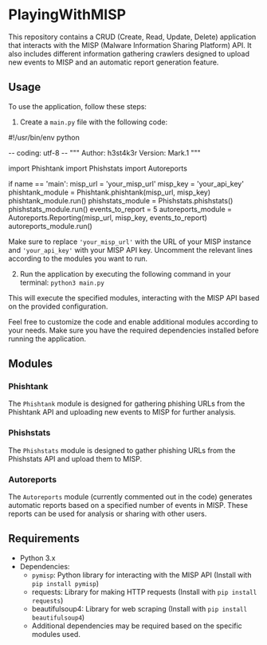 # PlayingWithMISP

This repository contains a CRUD (Create, Read, Update, Delete) application that interacts with the MISP (Malware Information Sharing Platform) API. It also includes different information gathering crawlers designed to upload new events to MISP and an automatic report generation feature.

## Usage

To use the application, follow these steps:

1. Create a `main.py` file with the following code:

#!/usr/bin/env python

-- coding: utf-8 --
"""
Author: h3st4k3r
Version: Mark.1
"""

import Phishtank
import Phishstats
import Autoreports

if name == 'main':
misp_url = 'your_misp_url'
misp_key = 'your_api_key'
phishtank_module = Phishtank.phishtank(misp_url, misp_key)
phishtank_module.run()
phishstats_module = Phishstats.phishstats()
phishstats_module.run()
events_to_report = 5
autoreports_module = Autoreports.Reporting(misp_url, misp_key, events_to_report)
autoreports_module.run()


Make sure to replace `'your_misp_url'` with the URL of your MISP instance and `'your_api_key'` with your MISP API key. Uncomment the relevant lines according to the modules you want to run.

2. Run the application by executing the following command in your terminal: `python3 main.py`

This will execute the specified modules, interacting with the MISP API based on the provided configuration.

Feel free to customize the code and enable additional modules according to your needs. Make sure you have the required dependencies installed before running the application.

## Modules

### Phishtank

The `Phishtank` module is designed for gathering phishing URLs from the Phishtank API and uploading new events to MISP for further analysis.

### Phishstats

The `Phishstats` module is designed to gather phishing URLs from the Phishstats API and upload them to MISP.

### Autoreports

The `Autoreports` module (currently commented out in the code) generates automatic reports based on a specified number of events in MISP. These reports can be used for analysis or sharing with other users.

## Requirements

- Python 3.x
- Dependencies:
  - `pymisp`: Python library for interacting with the MISP API (Install with `pip install pymisp`)
  - requests: Library for making HTTP requests (Install with `pip install requests`)
  - beautifulsoup4: Library for web scraping (Install with `pip install beautifulsoup4`)
  - Additional dependencies may be required based on the specific modules used.
